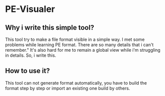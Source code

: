 PE-Visualer
===========
## Why i write this simple tool?
This tool try to make a file format visible in a simple way.
I met some problems while learning PE format. There are so many details that i can't remember."
It's also hard for me to remain a global view while i'm struggling in details.
So, i write this. 

## How to use it?
This tool can not generate format automatically, you have to build the format step by step or import an existing one build by others.

